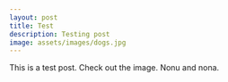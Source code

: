 ```yaml
---
layout: post
title: Test
description: Testing post
image: assets/images/dogs.jpg
---
```


This is a test post. Check out the image. Nonu and nona.
